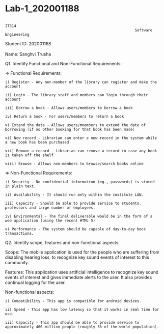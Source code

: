 # Lab-1_202001188
                                                                      IT314
                                                               Software Engineering



Student ID: 202001188 <br> <br>
Name: Sanghvi Trusha 




Q1. Identify Functional and Non-Functional Requirements: <br>

=> Functional Requirements: 


    i) Register - Any non-member of the library can register and make the account 

    ii) Login - The library staff and members can login through their account

    iii) Borrow a book - Allows users/members to borrow a book 

    iv) Return a book - For users/members to return a book 

    v) Extend the date - Allows users/mnembers to extend the date of borrowing (if no other booking for that book has been made) 

    vi) New record - Librarian can enter a new record in the system while a new book has been purchased 

    vii) Remove a record - Librarian can remove a record in case any book is taken off the shelf 

    viii) Browse - Allows non-members to browse/search books online 


=> Non-Functional Requirements: 

    i) Security - No confidential information (eg., passwords) is stored in plain text. 

    ii) Availability - It should run only within the institute LAN. 

    iii) Capacity - Should be able to provide service to students, professors and large number of employees. 

    iv) Environmental - The final deliverable would be in the form of a web application (using the recent HTML 5) 

    v) Performance - The system should be capable of day-to-day book transactions. 


Q2. Identify scope, features and non-functional aspects. 

Scope: The mobile application is used for the people who are suffering from disabling hearing loss, to recognize key sound events of interest to this community. 


Features: This application uses artificial intelligence to recognize key sound events of interest and gives immediate alerts to the user. It also provides continual logging for the user. 


Non-functional aspects: 


    i) Compatibility - This app is compatible for android devices. 

    ii) Speed - This app has low latency so that it works in real time for use. 

    iii) Capacity - This app should be able to provide service to approximately 466 million people (roughly 5% of the world population). 

